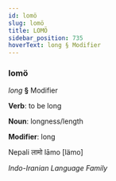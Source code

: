 ```yaml
---
id: lomö
slug: lomö
title: LOMÖ
sidebar_position: 735
hoverText: long § Modifier
---
```


### lomö

*long* **§** Modifier

**Verb**: to be long

**Noun**: longness/length

**Modifier**: long

Nepali लामो lāmo [lämo]

*Indo-Iranian Language Family*